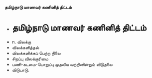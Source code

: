 **தமிழ்நாடு மாணவர் கணினித் திட்டம்**
- # தமிழ்நாடு மாணவர் கணினித் திட்டம்
- n. விலக்கு
- விலக்களித்தல்
- விலக்களிக்கப் பெற்ற நிலை
- சிறப்பு விலக்குரிமை
- பணி-கடமை-பொறுப்பு முதலிய வற்றினின்றும் விடுதலை
- விடுபாடு.

